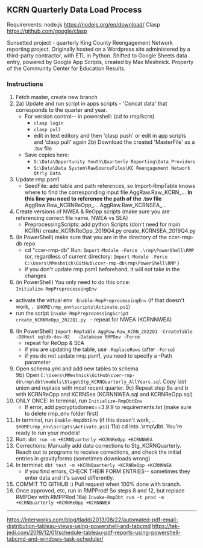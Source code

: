 ## KCRN Quarterly Data Load Process
Requirements: node.js https://nodejs.org/en/download/
Clasp https://github.com/google/clasp

Sunsetted project - quarterly King County Reengagement Network reporting project. Originally hosted on a Wordpress site administered by a third-party contractor, with ETL in Python. Shifted to Google Sheets data entry, powered by Google App Scripts, created by Max Meshnick. Property of the Community Center for Education Results.

### Instructions

1. Fetch master, create new branch  
2. 2a) Update and run script in apps scripts - 'Concat data' that corresponds to the quarter and year.
	- For version control-- in powershell: (cd to rmp/kcrn)
		- `clasp login`
		- `clasp pull`
		- edit in text editory and then 'clasp push' or edit in app scripts and 'clasp pull' again
 2b) Download the created 'MasterFile' as a .tsv file
	- Save copies here:
		-  `S:\Data\Opportunity Youth\Quarterly Reporting\Data_Providers`
		-  `S:\Data\Data System\RawSourceFiles\KC Reengagement Network Qtrly Data`
3. Update rmp.psm1  
	- SeedFile: add table and path references, so Import-RmpTable knows where to find the corresponding input file
		AggRaw.Raw_KCRN_...  **In this line you need to reference the path of the .tsv file**
		AggRaw.Raw_KCRNReOpp_...
		AggRaw.Raw_KCRNSEA_...
5. Create versions of NWEA & ReOpp scripts (make sure you are referencing correct file name, NWEA vs SEA)  
	- PreprocessingScripts: add python Scripts (don't need for main KCRN)
		create_KCRNReOpp_2019Q4.py
		create_KCRNSEA_2019Q4.py
6. (In PowerShell) make sure that you are in the directory of the ccer-rmp-db repo
	- cd "ccer-rmp-db" 
	Run: `Import-Module -Force .\rmp\PowerShell\RMP` (or, regardless of current directory: `Import-Module -Force C:\Users\MMeshnick\GitHub\ccer-rmp-db\rmp\PowerShell\RMP` )
	- if you don't update rmp.psm1 beforehand, it will not take in the changes  
7. (in PowerShell) You only need to do this once:  
   `Initialize-RmpPreprocessingEnv`
  - activate the virtual env
   ` Enable-RmpPreprocessingEnv` (if that doesn't work, `. $HOME\rmp_env\scripts\Activate.ps1`)
   - run the script
    `Invoke-RmpPreprocessingScript create_KCRNReOpp_2022Q1.py `
	- repeat for NWEA (KCRNNWEA)
8. (In PowerShell) `Import-RmpTable AggRaw.Raw_KCRN_2022Q1 -CreateTable -DBHost sqldb-dev-02   -Database RMPDev -Force`
	- repeat for ReOpp & SEA
	- if you are updating the table, use `-ReplaceRows` (after `-Force`)
	- if you do not update rmp.psm1, you need to specify a -Path parameter
9. Open schema.yml and add new tables to schema  
9b) Open `C:\Users\MMeshnick\GitHub\ccer-rmp-db\rmp\dbt\models\Stage\Stg_KCRNQuarterly_AllYears.sql`
	Copy last union and replace with most recent quarter.
9c) Repeat step 9a and b with KCRNReOpp and KCRNSea (KCRNNWEA.sql and KCRNReOpp.sql)
10. ONLY ONCE: In terminal, run `Initialize-RmpDbtEnv`
	- If error, add pycryptodomex==3.9.9 to requirements.txt (make sure to delete rmp_env folder first)
11. In terminal, run `Enable-RmpDbtEnv` (if this doesn't work, `. $HOME\rmp_env\scripts\Activate.ps1`)
11a) cd into .\rmp\dbt. You're ready to run your models!
12. Run: `dbt run -m +KCRNQuarterly +KCRNReOpp +KCRNNWEA`
13. Corrections: Manually add data corrections to Stg_KCRNQuarterly. Reach out to programs to receive corrections, and check the initial entries in gravityforms (sometimes downloads wrong)
14. In terminal:  `dbt test -m +KCRNQuarterly +KCRNReOpp +KCRNNWEA`
	- if you find errors, CHECK THEIR FORM ENTRIES-- sometimes they enter data and it's saved differently.
15. COMMIT TO GITHUB :) Pull request when 100% done with branch.
16. Once approved, etc, run in RMPProd! So steps 8 and 12, but replace RMPDev with RMPPRod
	16a) `Invoke-RmpDbt run -t prod -m +KCRNQuarterly +KCRNReOpp +KCRNNWEA`

---------------------------------------------------------------------------------------------------------------------

https://interworks.com/blog/tladd/2013/08/22/automated-pdf-email-distribution-tableau-views-using-powershell-and-tabcmd
https://tek-jedi.com/2019/12/01/schedule-tableau-pdf-reports-using-powershell-tabcmd-and-windows-task-scheduler/
